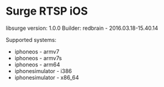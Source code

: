 # Surge RTSP iOS
libsurge version: 1.0.0
Builder: redbrain - 2016.03.18-15.40.14

Supported systems:
* iphoneos - armv7
* iphoneos - armv7s
* iphoneos - arm64
* iphonesimulator - i386
* iphonesimulator - x86_64
